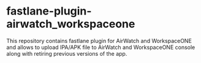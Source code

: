 # fastlane-plugin-airwatch_workspaceone
This repository contains fastlane plugin for AirWatch and WorkspaceONE and allows to upload IPA/APK file to AirWatch and WorkspaceONE console along with retiring previous versions of the app.
